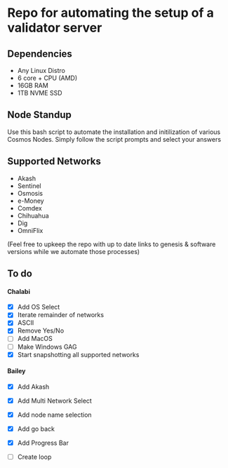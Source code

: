 # Repo for automating the setup of a validator server

## Dependencies
* Any Linux Distro 
* 6 core + CPU (AMD)
* 16GB RAM
* 1TB NVME SSD

## Node Standup

Use this bash script to automate the installation and initilization of various Cosmos Nodes. Simply follow the script prompts and select your answers
## Supported Networks
* Akash
* Sentinel
* Osmosis
* e-Money
* Comdex
* Chihuahua
* Dig
* OmniFlix

(Feel free to upkeep the repo with up to date links to genesis & software versions while we automate those processes)

## To do
#### Chalabi

- [x] Add OS Select
- [x] Iterate remainder  of networks
- [x] ASCII
- [x] Remove Yes/No
- [ ] Add MacOS
- [ ] Make Windows GAG
- [x] Start snapshotting all supported networks

#### Bailey

- [x] Add Akash  
- [x] Add Multi Network Select
- [x] Add node name selection
- [x] Add go back
- [x] Add Progress Bar
- [ ] Create loop

